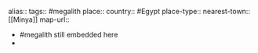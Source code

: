 alias::
tags:: #megalith 
place::
country:: #Egypt 
place-type::
nearest-town:: [[Minya]] 
map-url::

- #megalith still embedded here
-